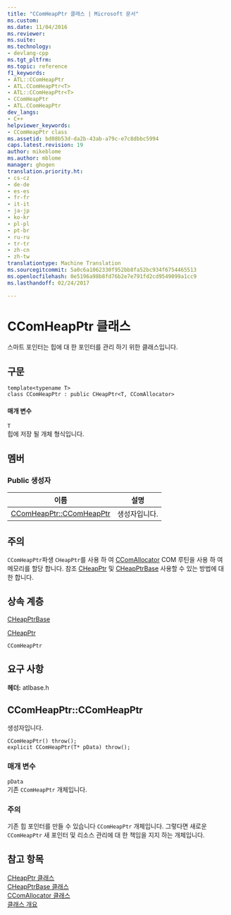 ```yaml
---
title: "CComHeapPtr 클래스 | Microsoft 문서"
ms.custom: 
ms.date: 11/04/2016
ms.reviewer: 
ms.suite: 
ms.technology:
- devlang-cpp
ms.tgt_pltfrm: 
ms.topic: reference
f1_keywords:
- ATL::CComHeapPtr
- ATL.CComHeapPtr<T>
- ATL::CComHeapPtr<T>
- CComHeapPtr
- ATL.CComHeapPtr
dev_langs:
- C++
helpviewer_keywords:
- CComHeapPtr class
ms.assetid: bd08b53d-da2b-43ab-a79c-e7c8dbbc5994
caps.latest.revision: 19
author: mikeblome
ms.author: mblome
manager: ghogen
translation.priority.ht:
- cs-cz
- de-de
- es-es
- fr-fr
- it-it
- ja-jp
- ko-kr
- pl-pl
- pt-br
- ru-ru
- tr-tr
- zh-cn
- zh-tw
translationtype: Machine Translation
ms.sourcegitcommit: 5a0c6a1062330f952bb8fa52bc934f6754465513
ms.openlocfilehash: 0e5196a98b8fd76b2e7e791fd2cd9549099a1cc9
ms.lasthandoff: 02/24/2017

---
```

# <a name="ccomheapptr-class"></a>CComHeapPtr 클래스
스마트 포인터는 힙에 대 한 포인터를 관리 하기 위한 클래스입니다.  
  
## <a name="syntax"></a>구문  
  
```
template<typename T>  
class CComHeapPtr : public CHeapPtr<T, CComAllocator>
```  
  
#### <a name="parameters"></a>매개 변수  
 `T`  
 힙에 저장 될 개체 형식입니다.  
  
## <a name="members"></a>멤버  
  
### <a name="public-constructors"></a>Public 생성자  
  
|이름|설명|  
|----------|-----------------|  
|[CComHeapPtr::CComHeapPtr](#ccomheapptr)|생성자입니다.|  
  
## <a name="remarks"></a>주의  
 `CComHeapPtr`파생 `CHeapPtr`를 사용 하 여 [CComAllocator](../../atl/reference/ccomallocator-class.md) COM 루틴을 사용 하 여 메모리를 할당 합니다. 참조 [CHeapPtr](../../atl/reference/cheapptr-class.md) 및 [CHeapPtrBase](../../atl/reference/cheapptrbase-class.md) 사용할 수 있는 방법에 대 한 합니다.  
  
## <a name="inheritance-hierarchy"></a>상속 계층  
 [CHeapPtrBase](../../atl/reference/cheapptrbase-class.md)  
  
 [CHeapPtr](../../atl/reference/cheapptr-class.md)  
  
 `CComHeapPtr`  
  
## <a name="requirements"></a>요구 사항  
 **헤더:** atlbase.h  
  
##  <a name="a-nameccomheapptra--ccomheapptrccomheapptr"></a><a name="ccomheapptr"></a>CComHeapPtr::CComHeapPtr  
 생성자입니다.  
  
```
CComHeapPtr() throw();
explicit CComHeapPtr(T* pData) throw();
```  
  
### <a name="parameters"></a>매개 변수  
 `pData`  
 기존 `CComHeapPtr` 개체입니다.  
  
### <a name="remarks"></a>주의  
 기존 힙 포인터를 만들 수 있습니다 `CComHeapPtr` 개체입니다. 그렇다면 새로운 `CComHeapPtr` 새 포인터 및 리소스 관리에 대 한 책임을 지지 하는 개체입니다.  
  
## <a name="see-also"></a>참고 항목  
 [CHeapPtr 클래스](../../atl/reference/cheapptr-class.md)   
 [CHeapPtrBase 클래스](../../atl/reference/cheapptrbase-class.md)   
 [CComAllocator 클래스](../../atl/reference/ccomallocator-class.md)   
 [클래스 개요](../../atl/atl-class-overview.md)

